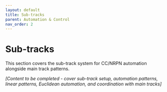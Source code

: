 ```yaml
---
layout: default
title: Sub-tracks
parent: Automation & Control
nav_order: 2
---
```


# Sub-tracks

This section covers the sub-track system for CC/NRPN automation alongside main track patterns.

*[Content to be completed - cover sub-track setup, automation patterns, linear patterns, Euclidean automation, and coordination with main tracks]*
